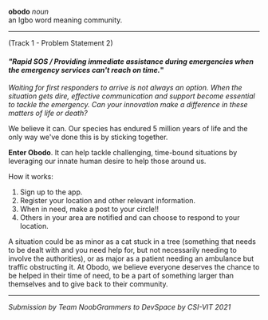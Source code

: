 **obodo** _noun_  
an Igbo word meaning community.
***
(Track 1 - Problem Statement 2)
#### _"Rapid SOS / Providing immediate assistance during emergencies when the emergency services can't reach on time._"
_Waiting for first responders to arrive is not always an option. When the situation gets dire, effective communication and support become essential to tackle the emergency. Can your innovation make a difference in these matters of life or death?_

We believe it can.
Our species has endured 5 million years of life and the only way we've done this is by sticking together.

**Enter Obodo**. It can help tackle challenging, time-bound situations by leveraging our innate human desire to help those around us.

How it works:
1) Sign up to the app.
2) Register your location and other relevant information.
3) When in need, make a post to your circle!!
4) Others in your area are notified and can choose to respond to your location.

A situation could be as minor as a cat stuck in a tree (something that needs to be dealt with and you need help for, but not necessarily needing to involve the authorities), or as major as a patient needing an ambulance but traffic obstructing it. At Obodo, we believe everyone deserves the chance to be helped in their time of need, to be a part of something larger than themselves and to give back to their community.
***
_Submission by Team NoobGrammers to DevSpace by CSI-VIT 2021_
